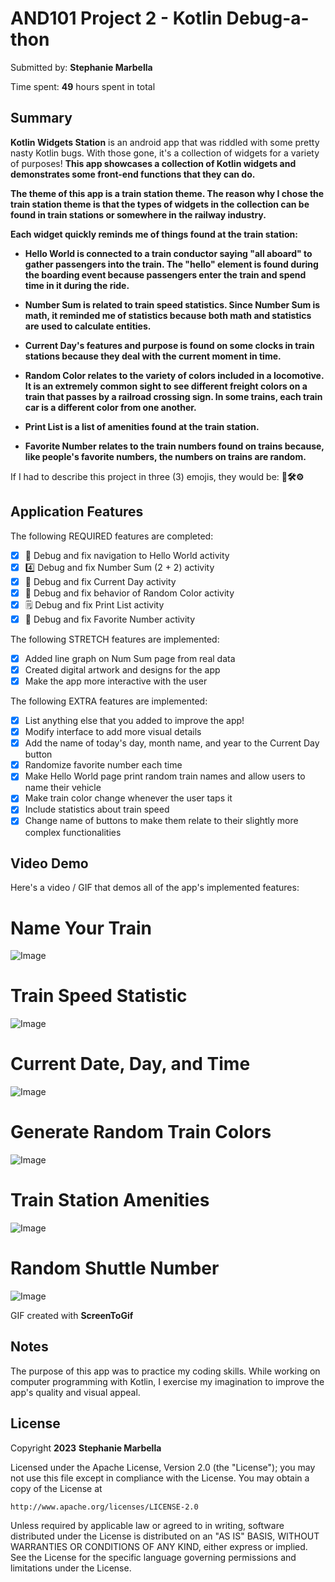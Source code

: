 <!-- (This is a comment) INSTRUCTIONS: Go through this page and fill out any **bolded** entries with their correct values.-->

# AND101 Project 2 - Kotlin Debug-a-thon

Submitted by: **Stephanie Marbella**

Time spent: **49** hours spent in total

## Summary

**Kotlin Widgets Station** is an android app that was riddled with some pretty nasty Kotlin bugs. With those gone, it's a collection of widgets for a variety of purposes! **This app showcases a collection of Kotlin widgets and demonstrates some front-end functions that they can do.**

**The theme of this app is a train station theme. The reason why I chose the train station theme is that the types of widgets in the collection can be found in train stations or somewhere in the railway industry.**

**Each widget quickly reminds me of things found at the train station:**

- **Hello World is connected to a train conductor saying "all aboard" to gather passengers into the train. The "hello" element is found during the boarding event because passengers enter the train and spend time in it during the ride.**

- **Number Sum is related to train speed statistics. Since Number Sum is math, it reminded me of statistics because both math and statistics are used to calculate entities.**

- **Current Day's features and purpose is found on some clocks in train stations because they deal with the current moment in time.**

- **Random Color relates to the variety of colors included in a locomotive. It is an extremely common sight to see different freight colors on a train that passes by a railroad crossing sign. In some trains, each train car is a different color from one another.**

- **Print List is a list of amenities found at the train station.**

- **Favorite Number relates to the train numbers found on trains because, like people's favorite numbers, the numbers on trains are random.**

If I had to describe this project in three (3) emojis, they would be: **🔧🛠⚙**

## Application Features

<!-- (This is a comment) Please be sure to change the [ ] to [x] for any features you completed.  If a feature is not checked [x], you might miss the points for that item! -->

The following REQUIRED features are completed:

- [x] 👋 Debug and fix navigation to Hello World activity
- [x] 4️⃣ Debug and fix Number Sum (2 + 2) activity
- [x] 📅 Debug and fix Current Day activity 
- [x] 🌈 Debug and fix behavior of Random Color activity
- [x] 🗒️ Debug and fix Print List activity
- [x] 💯 Debug and fix Favorite Number activity

The following STRETCH features are implemented:

- [x] Added line graph on Num Sum page from real data
- [x] Created digital artwork and designs for the app
- [x] Make the app more interactive with the user

The following EXTRA features are implemented:

- [x] List anything else that you added to improve the app!
- [x] Modify interface to add more visual details
- [x] Add the name of today's day, month name, and year to the Current Day button
- [x] Randomize favorite number each time
- [x] Make Hello World page print random train names and allow users to name their vehicle
- [x] Make train color change whenever the user taps it
- [x] Include statistics about train speed
- [x] Change name of buttons to make them relate to their slightly more complex functionalities

## Video Demo

Here's a video / GIF that demos all of the app's implemented features:

# Name Your Train
![Image](https://github.com/SMarbella/and101-project2-starter/blob/main/Videos/Name%20Your%20Train.gif)

# Train Speed Statistic
![Image](https://github.com/SMarbella/and101-project2-starter/blob/main/Videos/Train%20Speed%20Statistic.gif)

# Current Date, Day, and Time
![Image](https://github.com/SMarbella/and101-project2-starter/blob/main/Videos/Current%20Date%20Day%20and%20Time.gif)

# Generate Random Train Colors
![Image](https://github.com/SMarbella/and101-project2-starter/blob/main/Videos/Generate%20Random%20Train%20Colors.gif)

# Train Station Amenities
![Image](https://github.com/SMarbella/and101-project2-starter/blob/main/Videos/Train%20Station%20Amenities.gif)

# Random Shuttle Number
![Image](https://github.com/SMarbella/and101-project2-starter/blob/main/Videos/Random%20Shuttle%20Number.gif)

GIF created with **ScreenToGif**

<!-- Recommended tools:
- [Kap](https://getkap.co/) for macOS
- [ScreenToGif](https://www.screentogif.com/) for Windows
- [peek](https://github.com/phw/peek) for Linux. -->

## Notes

The purpose of this app was to practice my coding skills. While working on computer programming with Kotlin, I exercise my imagination to improve the app's quality and visual appeal.

## License

Copyright **2023** **Stephanie Marbella**

Licensed under the Apache License, Version 2.0 (the "License");
you may not use this file except in compliance with the License.
You may obtain a copy of the License at

    http://www.apache.org/licenses/LICENSE-2.0

Unless required by applicable law or agreed to in writing, software
distributed under the License is distributed on an "AS IS" BASIS,
WITHOUT WARRANTIES OR CONDITIONS OF ANY KIND, either express or implied.
See the License for the specific language governing permissions and
limitations under the License.
